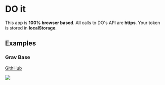 # DO it

This app is **100% browser based**. All calls to DO's API are **https**. Your token is stored in **localStorage**.

## Examples

### Grav Base

[GithHub](https://github.com/howardroark/grav-base) 

[![](http://do-it.surge.sh/do-it.svg)](http://do-it.surge.sh/howardroark/grav-base) 
